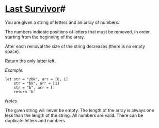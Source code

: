 # [Last Survivor](https://www.codewars.com/kata/609eee71109f860006c377d1)# 

You are given a string of letters and an array of numbers.

The numbers indicate positions of letters that must be removed, in order, starting from the beginning of the array.

After each removal the size of the string decreases (there is no empty space).

Return the only letter left.

_Example:_

    let str = "zbk", arr = [0, 1]
        str = "bk", arr = [1]
        str = "b", arr = []
        return 'b'

_Notes_

The given string will never be empty.
The length of the array is always one less than the length of the string.
All numbers are valid.
There can be duplicate letters and numbers.
